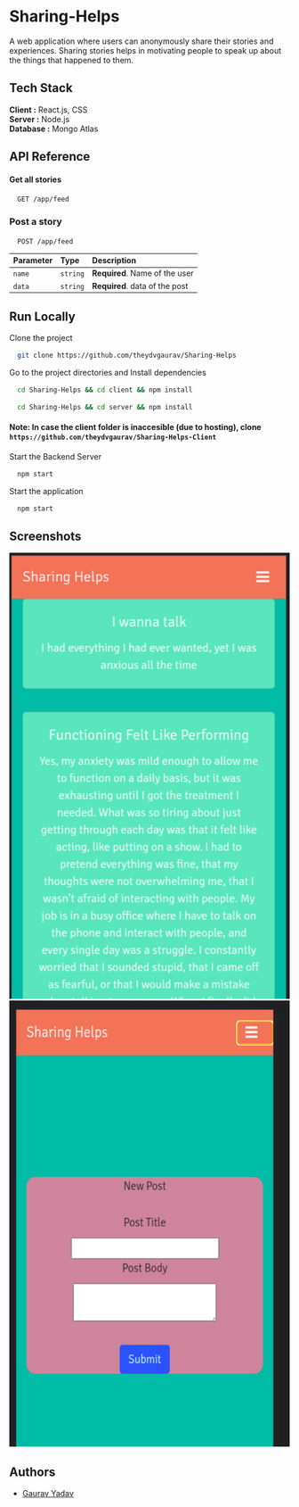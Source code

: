 # Sharing-Helps


A web application where users can
anonymously share their stories and experiences.
Sharing stories helps in motivating people to speak
up about the things that happened to them.




## Tech Stack

**Client :** React.js, CSS \
**Server :** Node.js \
**Database :** Mongo Atlas



## API Reference

#### Get all stories

```
  GET /app/feed
```


### Post a story

```
  POST /app/feed
```

| Parameter | Type     | Description                       |
| :-------- | :------- | :-------------------------------- |
| `name`      | `string` | **Required**. Name of the user |
| `data`      | `string` | **Required**. data of the post |


## Run Locally

Clone the project

```bash
  git clone https://github.com/theydvgaurav/Sharing-Helps
```

Go to the project directories and Install dependencies

```bash
  cd Sharing-Helps && cd client && npm install
```
```bash
  cd Sharing-Helps && cd server && npm install
```
#### Note: In case the client folder is inaccesible (due to hosting), clone `https://github.com/theydvgaurav/Sharing-Helps-Client`

Start the Backend Server

```bash
  npm start
```
Start the application

```bash
  npm start
```


## Screenshots

<div align="center">
    <img src="1.png" width="600px" height="800px" </img> 
    <img src="2.png" width="600px" height="800px" </img>
</div>


## Authors

- [Gaurav Yadav](https://www.github.com/theydvgaurav)
